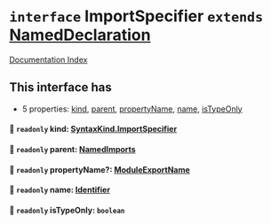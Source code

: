 # `interface` ImportSpecifier `extends` [NamedDeclaration](../private.interface.NamedDeclaration/README.md)

[Documentation Index](../README.md)

## This interface has

- 5 properties:
[kind](#-readonly-kind-syntaxkindimportspecifier),
[parent](#-readonly-parent-namedimports),
[propertyName](#-readonly-propertyname-moduleexportname),
[name](#-readonly-name-identifier),
[isTypeOnly](#-readonly-istypeonly-boolean)


#### 📄 `readonly` kind: [SyntaxKind.ImportSpecifier](../private.enum.SyntaxKind/README.md#importspecifier--276)



#### 📄 `readonly` parent: [NamedImports](../private.interface.NamedImports/README.md)



#### 📄 `readonly` propertyName?: [ModuleExportName](../private.type.ModuleExportName/README.md)



#### 📄 `readonly` name: [Identifier](../private.interface.Identifier/README.md)



#### 📄 `readonly` isTypeOnly: `boolean`



